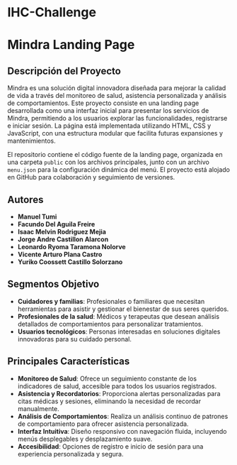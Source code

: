 # IHC-Challenge

# Mindra Landing Page

## Descripción del Proyecto
Mindra es una solución digital innovadora diseñada para mejorar la calidad de vida a través del monitoreo de salud, asistencia personalizada y análisis de comportamientos. Este proyecto consiste en una landing page desarrollada como una interfaz inicial para presentar los servicios de Mindra, permitiendo a los usuarios explorar las funcionalidades, registrarse e iniciar sesión. La página está implementada utilizando HTML, CSS y JavaScript, con una estructura modular que facilita futuras expansiones y mantenimientos.

El repositorio contiene el código fuente de la landing page, organizada en una carpeta `public` con los archivos principales, junto con un archivo `menu.json` para la configuración dinámica del menú. El proyecto está alojado en GitHub para colaboración y seguimiento de versiones.

## Autores
- **Manuel Tumi** 
- **Facundo Del Aguila Freire**
- **Isaac Melvin Rodriguez Mejia**
- **Jorge Andre Castillon Alarcon**
- **Leonardo Ryoma Taramona Nolorve**
- **Vicente Arturo Plana Castro**
- **Yuriko Coossett Castillo Solorzano**

## Segmentos Objetivo
- **Cuidadores y familias**: Profesionales o familiares que necesitan herramientas para asistir y gestionar el bienestar de sus seres queridos.
- **Profesionales de la salud**: Médicos y terapeutas que desean análisis detallados de comportamientos para personalizar tratamientos.
- **Usuarios tecnológicos**: Personas interesadas en soluciones digitales innovadoras para su cuidado personal.

## Principales Características
- **Monitoreo de Salud**: Ofrece un seguimiento constante de los indicadores de salud, accesible para todos los usuarios registrados.
- **Asistencia y Recordatorios**: Proporciona alertas personalizadas para citas médicas y sesiones, eliminando la necesidad de recordar manualmente.
- **Análisis de Comportamientos**: Realiza un análisis continuo de patrones de comportamiento para ofrecer asistencia personalizada.
- **Interfaz Intuitiva**: Diseño responsivo con navegación fluida, incluyendo menús desplegables y desplazamiento suave.
- **Accesibilidad**: Opciones de registro e inicio de sesión para una experiencia personalizada y segura.
